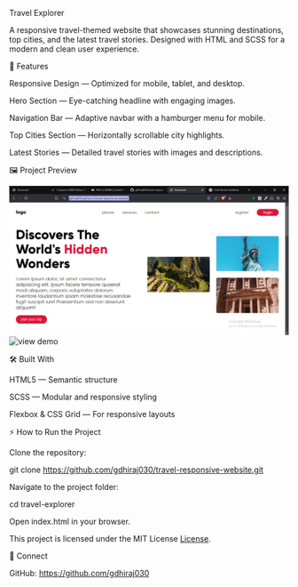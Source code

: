 Travel Explorer

A responsive travel-themed website that showcases stunning destinations, top cities, and the latest travel stories. Designed with HTML and SCSS for a modern and clean user experience.

📸 Features

Responsive Design — Optimized for mobile, tablet, and desktop.

Hero Section — Eye-catching headline with engaging images.

Navigation Bar — Adaptive navbar with a hamburger menu for mobile.

Top Cities Section — Horizontally scrollable city highlights.

Latest Stories — Detailed travel stories with images and descriptions.

🖼️ Project Preview

![preview](./Capture.PNG)
![view demo](https://gdhiraj030.github.io/travel-responsive-website/)

🛠️ Built With

HTML5 — Semantic structure

SCSS — Modular and responsive styling

Flexbox & CSS Grid — For responsive layouts

⚡ How to Run the Project

Clone the repository:

git clone <https://github.com/gdhiraj030/travel-responsive-website.git>

Navigate to the project folder:

cd travel-explorer

Open index.html in your browser.


This project is licensed under the MIT License [License](LICENSE).

🤝 Connect

GitHub: <https://github.com/gdhiraj030>

